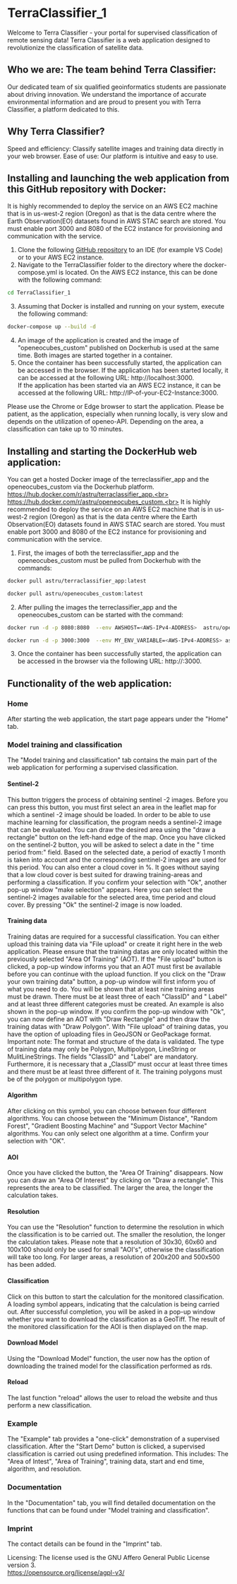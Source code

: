 # TerraClassifier_1

Welcome to Terra Classifier - your portal for supervised classification of remote sensing data!
Terra Classifier is a web application designed to revolutionize the classification of satellite data.

## Who we are: The team behind Terra Classifier: 
Our dedicated team of six qualified geoinformatics students are passionate about driving innovation.
We understand the importance of accurate environmental information and are proud to present you with Terra Classifier, a platform dedicated to this.

## Why Terra Classifier?
Speed and efficiency: Classify satellite images and training data directly in your web browser.
Ease of use: Our platform is intuitive and easy to use.

## Installing and launching the web application from this GitHub repository with Docker:
It is highly recommended to deploy the service on an AWS EC2 machine that is in us-west-2 region (Oregon) as that is the data centre where the Earth Observation(EO) datasets found in AWS STAC search are stored.
You must enable port 3000 and 8080 of the EC2 instance for provisioning and communication with the service.

1. Clone the following [GitHub repository](https://github.com/astru03/TerraClassifier_1) to an IDE (for example VS Code) or to your AWS EC2 instance.
2. Navigate to the TerraClassifier folder to the directory where the docker-compose.yml is located. On the AWS EC2 instance, this can be done with the following command: 
```bash
cd TerraClassifier_1
```
3. Assuming that Docker is installed and running on your system, execute the following command:
```bash
docker-compose up --build -d
```
4. An image of the application is created and the image of "openeocubes_custom" published on Dockerhub is used at the same time. Both images are started together in a container.
5. Once the container has been successfully started, the application can be accessed in the browser.
If the application has been started locally, it can be accessed at the following URL: http://localhost:3000.<br>
If the application has been started via an AWS EC2 instance, it can be accessed at the following URL: http://IP-of-your-EC2-Instance:3000.

Please use the Chrome or Edge browser to start the application.
Please be patient, as the application, especially when running locally, is very slow and depends on the utilization of openeo-API.
Depending on the area, a classification can take up to 10 minutes.

## Installing and starting the DockerHub web application:
You can get a hosted Docker image of the terreclassifier_app and the openeocubes_custom via the Dockerhub platform. 
https://hub.docker.com/r/astru/terraclassifier_app.<br>
https://hub.docker.com/r/astru/openeocubes_custom.<br>
It is highly recommended to deploy the service on an AWS EC2 machine that is in us-west-2 region (Oregon) as that is the data centre where the Earth Observation(EO) datasets found in AWS STAC search are stored.
You must enable port 3000 and 8080 of the EC2 instance for provisioning and communication with the service.

1. First, the images of both the terreclassifier_app and the openeocubes_custom must be pulled from Dockerhub with the commands:
```bash
docker pull astru/terraclassifier_app:latest
```
```bash
docker pull astru/openeocubes_custom:latest
```
2. After pulling the images the terreclassifier_app and the openeocubes_custom can be started with the command:
```bash
docker run -d -p 8080:8080  --env AWSHOST=<AWS-IPv4-ADDRESS>  astru/openeocubes_custom:latest
```
```bash
docker run -d -p 3000:3000  --env MY_ENV_VARIABLE=<AWS-IPv4-ADDRESS> astru/terraclassifier_app:latest
```
3. Once the container has been successfully started, the application can be accessed in the browser via the following URL: http://<AWS-IPv4-ADDRESS>:3000.

## Functionality of the web application:
### Home
After starting the web application, the start page appears under the "Home" tab.

### Model training and classification
The "Model training and classification" tab contains the main part of the web application for performing a supervised classification.

#### Sentinel-2
This button triggers the process of obtaining sentinel -2 images. Before you can press this button, you must first select an area in the leaflet map for which a sentinel -2 image should be loaded. In order to be able to use machine learning for classification, the program needs a sentinel-2 image that can be evaluated. You can draw the desired area using the "draw a rectangle" button on the left-hand edge of the map. Once you have clicked on the sentinel-2 button, you will be asked to select a date in the " time period from:" field. Based on the selected date, a period of exactly 1 month is taken into account and the corresponding sentinel-2 images are used for this period.
You can also enter a cloud cover in %. It goes without saying that a low cloud cover is best suited for drawing training-areas and performing a classification.
If you confirm your selection with "Ok", another pop-up window "make selection" appears. Here you can select the sentinel-2 images available for the selected area, time period and cloud cover. By pressing "Ok" the sentinel-2 image is now loaded.


#### Training data
Training datas are required for a successful classification. You can either upload this training data via "File upload" or create it right here in the web application. Please ensure that the training datas are only located within the previously selected "Area Of Training" (AOT).
If the "File upload" button is clicked, a pop-up window informs you that an AOT must first be available before you can continue with the upload function.
If you click on the "Draw your own training data" button, a pop-up window will first inform you of what you need to do.
You will be shown that at least nine training areas must be drawn. There must be at least three of each "ClassID" and " Label" and at least three different categories must be created. An example is also shown in the pop-up window.
If you confirm the pop-up window with "Ok", you can now define an AOT with "Draw Rectangle" and then draw the training datas with "Draw Polygon". 
With "File upload" of training datas, you have the option of uploading files in GeoJSON or GeoPackage format.
Important note: The format and structure of the data is validated. The type of training data may only be Polygon, Multipolygon, LineString or MulitLineStrings. The fields "ClassID" and "Label" are mandatory. Furthermore, it is necessary that a „ClassID“ must occur at least three times and there must be at least three different of it. The training polygons must be of the polygon or multipolygon type.

#### Algorithm
After clicking on this symbol, you can choose between four different algorithms. You can choose between the "Minimum Distance", "Random Forest", "Gradient Boosting Machine" and "Support Vector Machine" algorithms. You can only select one algorithm at a time. Confirm your selection with "OK".


#### AOI
Once you have clicked the button, the "Area Of Training" disappears. Now you can draw an "Area Of Interest" by clicking on "Draw a rectangle". This represents the area to be classified. The larger the area, the longer the calculation takes.

#### Resolution
You can use the "Resolution" function to determine the resolution in which the classification is to be carried out. The smaller the resolution, the longer the calculation takes. Please note that a resolution of 30x30, 60x60 and 100x100 should only be used for small "AOI's", otherwise the classification will take too long. For larger areas, a resolution of 200x200 and 500x500 has been added.

#### Classification
Click on this button to start the calculation for the monitored classification. A loading symbol appears, indicating that the calculation is being carried out. After successful completion, you will be asked in a pop-up window whether you want to download the classification as a GeoTiff. The result of the monitored classification for the AOI is then displayed on the map.

#### Download Model
Using the "Download Model" function, the user now has the option of downloading the trained model for the classification performed as rds.

#### Reload
The last function "reload" allows the user to reload the website and thus perform a new classification.

### Example
The "Example" tab provides a "one-click" demonstration of a supervised classification. After the "Start Demo" button is clicked, a supervised classification is carried out using predefined information. This includes: The "Area of Intest", "Area of Training", training data, start and end time, algorithm, and resolution.

### Documentation
In the "Documentation" tab, you will find detailed documentation on the functions that can be found under "Model training and classification".

### Imprint
The contact details can be found in the "Imprint" tab.

Licensing:
The license used is the GNU Affero General Public License version 3.<br>
https://opensource.org/license/agpl-v3/
